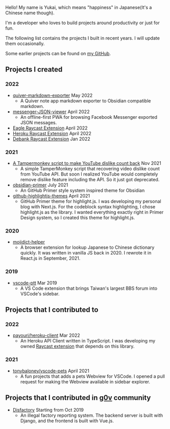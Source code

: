 Hello! My name is Yukai, which means "happiness" in Japanese(It's a Chinese name though). 

I'm a developer who loves to build projects around productivity or just for fun.

The following list contains the projects I built in recent years. I will update them occasionally.

Some earlier projects can be found on [my GitHub](https://github.com/Yukaii?tab=repositories).

## Projects I created

### 2022

- [quiver-markdown-exporter](https://github.com/Yukaii/quiver-markdown-exporter) May 2022
	- A Quiver note app markdown exporter to Obsidian compatible markdown.
- [messenger-JSON-viewer](https://github.com/Yukaii/messenger-JSON-viewer) April 2022
	- An offline-first PWA for browsing Facebook Messenger exported JSON messages. 
- [Eagle Raycast Extension](https://www.raycast.com/Yukai/eagle) April 2022
- [Heroku Raycast Extension](https://www.raycast.com/Yukai/heroku) April 2022
- [Debank Raycast Extension](https://www.raycast.com/Yukai/debank) Jan 2022

### 2021

- [A Tampermonkey script to make YouTube dislike count back](https://gist.github.com/Yukaii/48801545e9cb2c1e7fb84ac39af112b2) Nov 2021
	- A simple TamperMonkey script that recovering video dislike count from YouTube API. But soon I realized YouTube would completely remove dislike feature including the API. So it just got deprecated.
- [obsidian-primer](https://github.com/Yukaii/obsidian-primer) July 2021
	- An GitHub Primer style system inspired theme for Obsidian
- [github-highlightjs-themes](https://github.com/Yukaii/github-highlightjs-themes) April 2021
	- GitHub Primer theme for highlight.js. I was developing my personal blog with Next.js. For the codeblock syntax highlighting, I chose highlight.js as the library. I wanted everything exactly right in Primer Design system, so I created this theme for highlight.js.

### 2020

- [mojidict-helper](https://github.com/Yukaii/mojidict-helper)
	- A browser extension for lookup Japanese to Chinese dictionary quickly. It was written in vanilla JS back in 2020. I rewrote it in React.js in September, 2021.
	
### 2019

- [vscode-ptt](https://github.com/Yukaii/vscode-ptt) Mar 2019
	- A VS Code extension that brings Taiwan's largest BBS forum into VSCode's sidebar.

## Projects that I contributed to

### 2022

- [payouri/heroku-client](https://github.com/payouri/heroku-client) Mar 2022
	- An Heroku API Client written in TypeScript. I was developing my owned [Raycast extension](https://github.com/raycast/extensions/pull/1160) that depends on this library.

### 2021

- [tonybaloney/vscode-pets](https://github.com/tonybaloney/vscode-pets) April 2021
	- A fun projects that adds a pets Webview for VSCode. I opened a pull request for making the Webview available in sidebar explorer.

## Projects that I contributed in [g0v](https://g0v.tw/) community

- [Disfactory](https://disfactory.tw) Starting from Oct 2019
	- An illegal factory reporting system. The backend server is built with Django, and the frontend is built with Vue.js.
